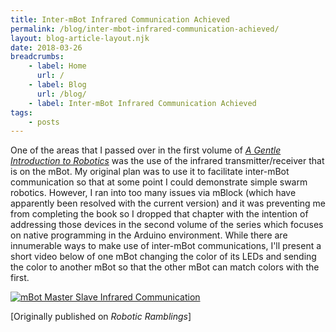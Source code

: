 ```yaml
---
title: Inter-mBot Infrared Communication Achieved
permalink: /blog/inter-mbot-infrared-communication-achieved/
layout: blog-article-layout.njk
date: 2018-03-26
breadcrumbs:
    - label: Home
      url: /
    - label: Blog
      url: /blog/
    - label: Inter-mBot Infrared Communication Achieved
tags:
    - posts
---
```


One of the areas that I passed over in the first volume of [_A Gentle Introduction to Robotics_](https://leanpub.com/agitr_v1) was the use of the infrared transmitter/receiver that is on the mBot. My original plan was to use it to facilitate inter-mBot communication so that at some point I could demonstrate simple swarm robotics. However, I ran into too many issues via mBlock (which have apparently been resolved with the current version) and it was preventing me from completing the book so I dropped that chapter with the intention of addressing those devices in the second volume of the series which focuses on native programming in the Arduino environment. While there are innumerable ways to make use of inter-mBot communications, I'll present a short video below of one mBot changing the color of its LEDs and sending the color to another mBot so that the other mBot can match colors with the first.

<div class="image-container">

[![mBot Master Slave Infrared Communication](http://img.youtube.com/vi/CV5pVIOaI0U/0.jpg)](http://www.youtube.com/watch?v=CV5pVIOaI0U "mBot Master Slave Infrared Communication")

</div>

<div class="center-text">

[Originally published on _Robotic Ramblings_]

</div>